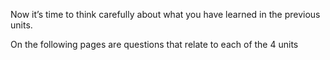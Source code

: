 Now it’s time to think carefully about what you have learned in the previous units.

On the following pages are questions that relate to each of the 4 units